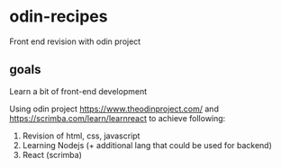 # odin-recipes
Front end revision with odin project

## goals
Learn a bit of front-end development

Using odin project https://www.theodinproject.com/ and  https://scrimba.com/learn/learnreact to achieve following: 
1. Revision of html, css, javascript 
2. Learning Nodejs (+ additional lang that could be used for backend)
3. React (scrimba)
